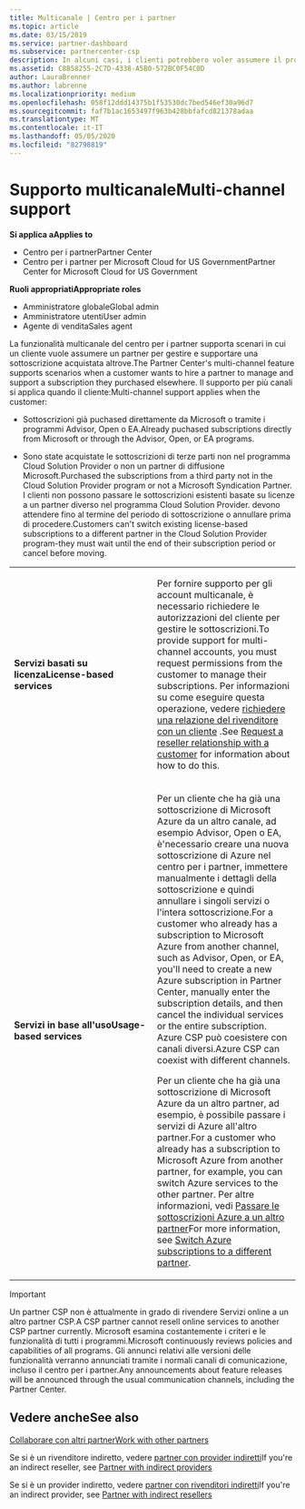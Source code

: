 ```yaml
---
title: Multicanale | Centro per i partner
ms.topic: article
ms.date: 03/15/2019
ms.service: partner-dashboard
ms.subservice: partnercenter-csp
description: In alcuni casi, i clienti potrebbero voler assumere il provisioning e supportare una sottoscrizione acquistata altrove.
ms.assetid: C8B58255-2C7D-4338-A5B0-572BC0F54C0D
author: LauraBrenner
ms.author: labrenne
ms.localizationpriority: medium
ms.openlocfilehash: 058f12ddd14375b1f53530dc7bed546ef30a96d7
ms.sourcegitcommit: faf7b1ac1653497f963b428bbfafcd821378adaa
ms.translationtype: MT
ms.contentlocale: it-IT
ms.lasthandoff: 05/05/2020
ms.locfileid: "82798819"
---
```

# <a name="multi-channel-support"></a><span data-ttu-id="86807-103">Supporto multicanale</span><span class="sxs-lookup"><span data-stu-id="86807-103">Multi-channel support</span></span>

<span data-ttu-id="86807-104">**Si applica a**</span><span class="sxs-lookup"><span data-stu-id="86807-104">**Applies to**</span></span>

-  <span data-ttu-id="86807-105">Centro per i partner</span><span class="sxs-lookup"><span data-stu-id="86807-105">Partner Center</span></span>
-  <span data-ttu-id="86807-106">Centro per i partner per Microsoft Cloud for US Government</span><span class="sxs-lookup"><span data-stu-id="86807-106">Partner Center for Microsoft Cloud for US Government</span></span>

<span data-ttu-id="86807-107">**Ruoli appropriati**</span><span class="sxs-lookup"><span data-stu-id="86807-107">**Appropriate roles**</span></span>
-   <span data-ttu-id="86807-108">Amministratore globale</span><span class="sxs-lookup"><span data-stu-id="86807-108">Global admin</span></span>
-   <span data-ttu-id="86807-109">Amministratore utenti</span><span class="sxs-lookup"><span data-stu-id="86807-109">User admin</span></span>
-   <span data-ttu-id="86807-110">Agente di vendita</span><span class="sxs-lookup"><span data-stu-id="86807-110">Sales agent</span></span>

<span data-ttu-id="86807-111">La funzionalità multicanale del centro per i partner supporta scenari in cui un cliente vuole assumere un partner per gestire e supportare una sottoscrizione acquistata altrove.</span><span class="sxs-lookup"><span data-stu-id="86807-111">The Partner Center's multi-channel feature supports scenarios when a customer wants to hire a partner to manage and support a subscription they purchased elsewhere.</span></span> <span data-ttu-id="86807-112">Il supporto per più canali si applica quando il cliente:</span><span class="sxs-lookup"><span data-stu-id="86807-112">Multi-channel support applies when the customer:</span></span>

-   <span data-ttu-id="86807-113">Sottoscrizioni già puchased direttamente da Microsoft o tramite i programmi Advisor, Open o EA.</span><span class="sxs-lookup"><span data-stu-id="86807-113">Already puchased subscriptions directly from Microsoft or through the Advisor, Open, or EA programs.</span></span>

-   <span data-ttu-id="86807-114">Sono state acquistate le sottoscrizioni di terze parti non nel programma Cloud Solution Provider o non un partner di diffusione Microsoft.</span><span class="sxs-lookup"><span data-stu-id="86807-114">Purchased the subscriptions from a third party not in the Cloud Solution Provider program or not a Microsoft Syndication Partner.</span></span> <span data-ttu-id="86807-115">I clienti non possono passare le sottoscrizioni esistenti basate su licenze a un partner diverso nel programma Cloud Solution Provider. devono attendere fino al termine del periodo di sottoscrizione o annullare prima di procedere.</span><span class="sxs-lookup"><span data-stu-id="86807-115">Customers can't switch existing license-based subscriptions to a different partner in the Cloud Solution Provider program-they must wait until the end of their subscription period or cancel before moving.</span></span>


<table>
<colgroup>
<col width="50%" />
<col width="50%" />
</colgroup>
<tbody>
<tr class="odd">
<td><p><span data-ttu-id="86807-116"><strong>Servizi basati su licenza</strong></span><span class="sxs-lookup"><span data-stu-id="86807-116"><strong>License-based services</strong></span></span></p></td>
<td><p><span data-ttu-id="86807-117">Per fornire supporto per gli account multicanale, è necessario richiedere le autorizzazioni del cliente per gestire le sottoscrizioni.</span><span class="sxs-lookup"><span data-stu-id="86807-117">To provide support for multi-channel accounts, you must request permissions from the customer to manage their subscriptions.</span></span> <span data-ttu-id="86807-118">Per informazioni su come eseguire questa operazione, vedere <a href="request-a-relationship-with-a-customer.md" data-raw-source="[Request a reseller relationship with a customer](request-a-relationship-with-a-customer.md)">richiedere una relazione del rivenditore con un cliente</a> .</span><span class="sxs-lookup"><span data-stu-id="86807-118">See <a href="request-a-relationship-with-a-customer.md" data-raw-source="[Request a reseller relationship with a customer](request-a-relationship-with-a-customer.md)">Request a reseller relationship with a customer</a> for information about how to do this.</span></span></p></td>
</tr>
<tr class="even">
<td><p><span data-ttu-id="86807-119"><strong>Servizi in base all'uso</strong></span><span class="sxs-lookup"><span data-stu-id="86807-119"><strong>Usage-based services</strong></span></span></p></td>
<td>
<p><span data-ttu-id="86807-120">Per un cliente che ha già una sottoscrizione di Microsoft Azure da un altro canale, ad esempio Advisor, Open o EA, è&#39;necessario creare una nuova sottoscrizione di Azure nel centro per i partner, immettere manualmente i dettagli della sottoscrizione e quindi annullare i singoli servizi o l'intera sottoscrizione.</span><span class="sxs-lookup"><span data-stu-id="86807-120">For a customer who already has a subscription to Microsoft Azure from another channel, such as Advisor, Open, or EA, you&#39;ll need to create a new Azure subscription in Partner Center, manually enter the subscription details, and then cancel the individual services or the entire subscription.</span></span> <span data-ttu-id="86807-121">Azure CSP può coesistere con canali diversi.</span><span class="sxs-lookup"><span data-stu-id="86807-121">Azure CSP can coexist with different channels.</span></span></p>
<p><span data-ttu-id="86807-122">Per un cliente che ha già una sottoscrizione di Microsoft Azure da un altro partner, ad esempio, è possibile passare i servizi di Azure all'altro partner.</span><span class="sxs-lookup"><span data-stu-id="86807-122">For a customer who already has a subscription to Microsoft Azure from another partner, for example, you can switch Azure services to the other partner.</span></span>  <span data-ttu-id="86807-123">Per altre informazioni, vedi <a href="switch-azure-subscriptions-to-a-different-partner.md" data-raw-source="[Switch Azure subscriptions to a different partner](switch-azure-subscriptions-to-a-different-partner.md)">Passare le sottoscrizioni Azure a un altro partner</a></span><span class="sxs-lookup"><span data-stu-id="86807-123">For more information, see <a href="switch-azure-subscriptions-to-a-different-partner.md" data-raw-source="[Switch Azure subscriptions to a different partner](switch-azure-subscriptions-to-a-different-partner.md)">Switch Azure subscriptions to a different partner</a>.</span></span></p>
</td>
</tr>
</tbody>
</table>

> [!IMPORTANT]  
> <span data-ttu-id="86807-124">Un partner CSP non è attualmente in grado di rivendere Servizi online a un altro partner CSP.</span><span class="sxs-lookup"><span data-stu-id="86807-124">A CSP partner cannot resell online services to another CSP partner currently.</span></span> <span data-ttu-id="86807-125">Microsoft esamina costantemente i criteri e le funzionalità di tutti i programmi.</span><span class="sxs-lookup"><span data-stu-id="86807-125">Microsoft continuously reviews policies and capabilities of all programs.</span></span> <span data-ttu-id="86807-126">Gli annunci relativi alle versioni delle funzionalità verranno annunciati tramite i normali canali di comunicazione, incluso il centro per i partner.</span><span class="sxs-lookup"><span data-stu-id="86807-126">Any announcements about feature releases will be announced through the usual communication channels, including the Partner Center.</span></span> 

## <a name="see-also"></a><span data-ttu-id="86807-127">Vedere anche</span><span class="sxs-lookup"><span data-stu-id="86807-127">See also</span></span>

[<span data-ttu-id="86807-128">Collaborare con altri partner</span><span class="sxs-lookup"><span data-stu-id="86807-128">Work with other partners</span></span>](work-with-other-partners.md)

<span data-ttu-id="86807-129">Se si è un rivenditore indiretto, vedere [partner con provider indiretti](indirect-reseller-tasks-in-partner-center.md)</span><span class="sxs-lookup"><span data-stu-id="86807-129">If you're an indirect reseller, see [Partner with indirect providers](indirect-reseller-tasks-in-partner-center.md)</span></span>

<span data-ttu-id="86807-130">Se si è un provider indiretto, vedere [partner con rivenditori indiretti](indirect-provider-tasks-in-partner-center.md)</span><span class="sxs-lookup"><span data-stu-id="86807-130">If you're an indirect provider, see [Partner with indirect resellers](indirect-provider-tasks-in-partner-center.md)</span></span> 

 

 



